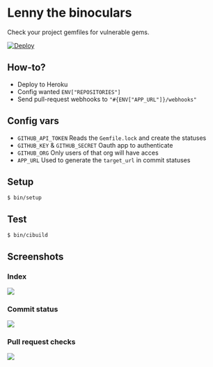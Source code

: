 # Lenny the binoculars

Check your project gemfiles for vulnerable gems.

[![Deploy](https://www.herokucdn.com/deploy/button.svg)](https://heroku.com/deploy)

## How-to?

- Deploy to Heroku
- Config wanted `ENV["REPOSITORIES"]`
- Send pull-request webhooks to `"#{ENV["APP_URL"]}/webhooks"`

## Config vars

- `GITHUB_API_TOKEN` Reads the `Gemfile.lock` and create the statuses
- `GITHUB_KEY` & `GITHUB_SECRET` Oauth app to authenticate
- `GITHUB_ORG` Only users of that org will have acces
- `APP_URL` Used to generate the `target_url` in commit statuses

## Setup

```
$ bin/setup
```

## Test

```
$ bin/cibuild
```

## Screenshots

### Index

![](https://dl.dropbox.com/s/md9futx11f37t4f/LennyTheBinoculars_2016-04-16_12-37-59.png?dl=0)

### Commit status

![](https://dl.dropbox.com/s/t6yrzk266fansqf/Oops_wrong_stuff_by_ys__Pull_Request_2__yslenny-the-binoculars_2016-04-16_12-05-53.png?dl=0)

### Pull request checks

![](https://dl.dropbox.com/s/yet2457vg561j8s/LennyTheBinoculars_2016-04-16_12-06-14.png?dl=0)

